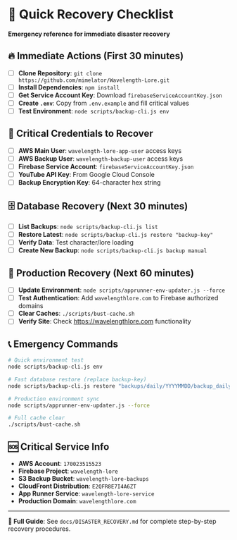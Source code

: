 # 🚨 Quick Recovery Checklist

**Emergency reference for immediate disaster recovery**

## 🔥 **Immediate Actions (First 30 minutes)**

- [ ] **Clone Repository**: `git clone https://github.com/mimelator/Wavelength-Lore.git`
- [ ] **Install Dependencies**: `npm install`
- [ ] **Get Service Account Key**: Download `firebaseServiceAccountKey.json`
- [ ] **Create `.env`**: Copy from `.env.example` and fill critical values
- [ ] **Test Environment**: `node scripts/backup-cli.js env`

## 🔐 **Critical Credentials to Recover**

- [ ] **AWS Main User**: `wavelength-lore-app-user` access keys
- [ ] **AWS Backup User**: `wavelength-backup-user` access keys  
- [ ] **Firebase Service Account**: `firebaseServiceAccountKey.json`
- [ ] **YouTube API Key**: From Google Cloud Console
- [ ] **Backup Encryption Key**: 64-character hex string

## 🗄️ **Database Recovery (Next 30 minutes)**

- [ ] **List Backups**: `node scripts/backup-cli.js list`
- [ ] **Restore Latest**: `node scripts/backup-cli.js restore "backup-key"`
- [ ] **Verify Data**: Test character/lore loading
- [ ] **Create New Backup**: `node scripts/backup-cli.js backup manual`

## 🚀 **Production Recovery (Next 60 minutes)**

- [ ] **Update Environment**: `node scripts/apprunner-env-updater.js --force`
- [ ] **Test Authentication**: Add `wavelengthlore.com` to Firebase authorized domains
- [ ] **Clear Caches**: `./scripts/bust-cache.sh`
- [ ] **Verify Site**: Check https://wavelengthlore.com functionality

## 📞 **Emergency Commands**

```bash
# Quick environment test
node scripts/backup-cli.js env

# Fast database restore (replace backup-key)
node scripts/backup-cli.js restore "backups/daily/YYYYMMDD/backup_daily_YYYYMMDD_HHMMSS.json"

# Production environment sync
node scripts/apprunner-env-updater.js --force

# Full cache clear
./scripts/bust-cache.sh
```

## 🆘 **Critical Service Info**

- **AWS Account**: `170023515523`
- **Firebase Project**: `wavelength-lore`
- **S3 Backup Bucket**: `wavelength-lore-backups`
- **CloudFront Distribution**: `E2QFR8E7I4A6ZT`
- **App Runner Service**: `wavelength-lore-service`
- **Production Domain**: `wavelengthlore.com`

---

**📖 Full Guide**: See `docs/DISASTER_RECOVERY.md` for complete step-by-step recovery procedures.